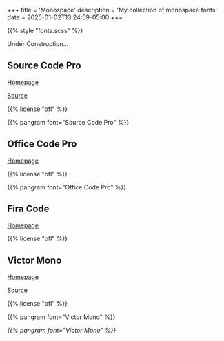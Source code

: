+++
title = 'Monospace'
description = 'My collection of monospace fonts'
date = 2025-01-02T13:24:59-05:00
+++

{{% style "fonts.scss" %}}

Under Construction...

## Source Code Pro

[Homepage](https://adobe-fonts.github.io/source-code-pro)

[Source](https://github.com/adobe-fonts/source-code-pro)

{{% license "ofl" %}}

{{% pangram font="Source Code Pro" %}}

## Office Code Pro

[Homepage](https://github.com/nathco/Office-Code-Pro)

{{% license "ofl" %}}

{{% pangram font="Office Code Pro" %}}

## Fira Code

[Homepage](https://github.com/tonsky/FiraCode)

{{% license "ofl" %}}

## Victor Mono

[Homepage](https://rubjo.github.io/victor-mono)

[Source](https://github.com/rubjo/victor-mono)

{{% license "ofl" %}}

{{% pangram font="Victor Mono" %}}

<div style="font-style: italic">
    {{% pangram font="Victor Mono" %}}
</div>
